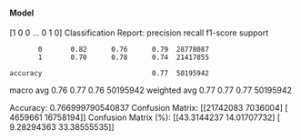 #### Model
[1 0 0 ... 0 1 0]
Classification Report:
              precision    recall  f1-score   support

           0       0.82      0.76      0.79  28778087
           1       0.70      0.78      0.74  21417855

    accuracy                           0.77  50195942
   macro avg       0.76      0.77      0.76  50195942
weighted avg       0.77      0.77      0.77  50195942

Accuracy: 0.766999790540837
Confusion Matrix:
[[21742083  7036004]
 [ 4659661 16758194]]
Confusion Matrix (%):
[[43.3144237  14.01707732]
 [ 9.28294363 33.38555535]]
